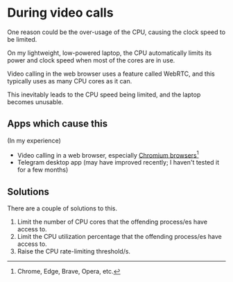 # During video calls

One reason could be the over-usage of the CPU, causing the clock speed to be limited.

On my lightweight, low-powered laptop, the CPU automatically limits its power and clock speed when most of the cores are in use.

Video calling in the web browser uses a feature called WebRTC, and this typically uses as many CPU cores as it can.

This inevitably leads to the CPU speed being limited, and the laptop becomes unusable.

## Apps which cause this

(In my experience)

* Video calling in a web browser, especially [Chromium browsers](#user-content-fn-1)[^1]&#x20;
* Telegram desktop app (may have improved recently; I haven't tested it for a few months)&#x20;

## Solutions

There are a couple of solutions to this.

1. Limit the number of CPU cores that the offending process/es have access to.&#x20;
2. Limit the CPU utilization percentage that the offending process/es have access to.&#x20;
3. Raise the CPU rate-limiting threshold/s.&#x20;





[^1]: Chrome, Edge, Brave, Opera, etc.
